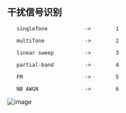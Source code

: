 ## 干扰信号识别



       singleTone            ->        1  
       
       multiTone             ->        2  
       
       linear sweep          ->        3  
       
       partial-band          ->        4  
       
       FM                    ->        5  
       
       NB AWGN               ->        6  
       
![image](https://user-images.githubusercontent.com/40029264/200582630-97baeea0-f429-46ce-85b0-570cce9e2b51.png)
